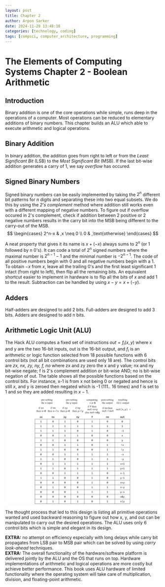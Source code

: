 ```yaml
---
layout: post
title: Chapter 2
author: Arpon Sarker
date: 2024-11-28 13:48:18
categories: [technology, coding]
tags: [compsci, computer_architecture, programming]
---
```


# The Elements of Computing Systems Chapter 2 - Boolean Arithmetic

## Introduction
Binary addition is one of the core operations while simple, runs deep in the operations of a computer. Most operations can be reduced to elementary additions of binary numbers. This chapter builds an ALU which able to execute arithmetic and logical operations.

## Binary Addition
In binary addition, the addition goes from right to left or from the *Least Significant Bit* (LSB) to the *Most Significant Bit* (MSB). If the last bit-wise addition generates a carry of 1, we say *overflow* has occured.

## Signed Binary Numbers
Signed binary numbers can be easily implemented by taking the $2^n$ different bit patterns for $n$ digits and separating these into two equal subsets. We do this by using the *2's complement* method where addition still works even with a different mapping of negative numbers. To figure out if overflow occured in 2's complement, check if addition between 2 positive or 2 negative numbers results in the carry bit into the MSB being different to the carry-out of the MSB.
$$
\begin{cases}
    2^n-x & ,x \neq 0 \\
    0 & ,\text{otherwise}
\end{cases}
$$

A neat property that gives it its name is $x + (-x)$ always sums to $2^n$ (or 1 followed by $n$ 0's). It can code a total of $2^n$ signed numbers where the maximal number is $2^{n-1}-1$ and the minimal number is $-2^{n-1}$. The code of all positive numbers begin with 0 and all negative numbers begin with a 1. To obtain $-x$ from $x$, leave all the trailing 0's and the first least significant 1 intact (from right to left), then flip all the remaining bits. An equivalent shortcut easier to implement in hardware is to flip all the bits of $x$ and add 1 to the result. Subtraction can be handled by using $x - y = x + (-y)$. 

## Adders
Half-adders are designed to add 2 bits. Full-adders are designed to add 3 bits. Adders are designed to add n bits. 

## Arithmetic Logic Unit (ALU)
The Hack ALU computes a fixed set of instructions $out = f_i(x,y)$ where x and y are the two 16-bit inputs, out is the 16-bit output, and $f_i$ is an arithmetic or logic function selected from 18 possible functions with 6 control bits (not all bit combinations are used only 18 are). The control bits are *zx, nx, zy, ny, f, no* where zx and zy zero the x and y value; nx and ny bit-wise negate; f is 2's complement addition or bit-wise AND; no is bit-wise negation of out. The table shows all the possible functions based on the control bits. For instance, x-1 is from x not being 0 or negated and hence is still $x$, and y is zeroed then negated which is -1 (111.. 16 times) and f is set to 1 and so they are added resulting in $x-1$.

![ALU Truth Table](img/2024/alu_truth.png)

The thought process that led to this design is listing all primitive operations wanted and used backward reasoning to figure out how x, y, and out can be manipulated to carry out the desired operations. The ALU uses only 6 control bits which is simple and elegant in its design.

**EXTRA:** no attempt on efficiency especially with long delays while carry bit propagates from LSB pair to MSB pair which can be solved by using *carry look-ahead* techniques.  
**EXTRA:** The overall functionality of the hardware/software platform is delivered jointly by the ALU and the OS that runs on top. Hardware implementations of arithmetic and logical operations are more costly but achieve better performance. This book uses ALU hardware of limited functionality where the operating system will take care of multiplication, division, and floating-point arithmetic.
